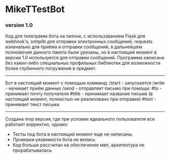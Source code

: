 # MikeTTestBot
<h3> version 1.0 </h3>
Код для телеграмм бота на питоне, с использованием Flask для webhook's, smtplib для отправки электронных сообщений, requests изначально для приёма и отправки сообщений, в дальнейшем полномочия данного пакета были урезаны, но в настоящий момент в версии 1.0 используется для отправки сообщений.
Программа написана без каких-либо специальных профильных библиотек для возможности более глубинного погружения в предмет.

<hr>
Бот в настоящий момент с помощью комманд:
/start - запускается
/write - начинает приём данных
/send - отправляет письмо
при помощи:
#to - принимает почту получателя
#title - принимает название письма (в настоящий момент, полностью не реализовано при отправке)
#text - принимает текст письма

<hr>
Создана mvp версия, где при условии идеального пользователя все работает корректно, однако:
<ul>
    <li>Тесты под бота в настоящий момент еще не написаны.</li>
    <li>Проверки уязвимости бота не велись</li>
    <li>Код больше рассчитан на обеспечение мвп, архитектура не прорабатывалась</li>
</ul>
